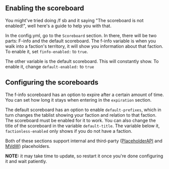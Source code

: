 ## Enabling the scoreboard
You might've tried doing /f sb and it saying "The scoreboard is not enabled!", well here's a guide to help you with that.

In the config.yml, go to the `Scoreboard` section. In there, there will be two parts: F-info and the default scoreboard. The f-info variable is when you walk into a faction's territory, it will show you information about that faction. To enable it, set `finfo-enabled:` to `true`.

The other variable is the default scoreboard. This will constantly show. To enable it, change `default-enabled:` to `true`

## Configuring the scoreboards
The f-info scoreboard has an option to expire after a certain amount of time. You can set how long it stays when entering in the `expiration` section.

The default scoreboard has an option to enable `default-prefixes`, which in turn changes the tablist showing your faction and relation to that faction. The scoreboard must be enabled for it to work. You can also change the title of the scoreboard in the variable `default-title`. The variable below it, `factionless-enabled` only shows if you do not have a faction.

Both of these sections support internal and third-party ([PlaceholderAPI](https://www.spigotmc.org/resources/placeholderapi.6245/) and [MVdW](https://www.spigotmc.org/resources/mvdwplaceholderapi.11182/)) placeholders.

**NOTE:** it may take time to update, so restart it once you're done configuring it and wait patiently.